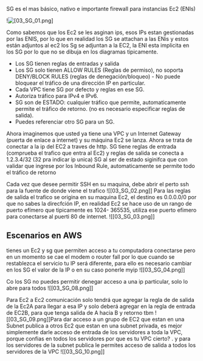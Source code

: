 SG es el mas básico, nativo e importante firewall para instancias Ec2 (ENIs)

 !![[03_SG_01.png]](images)

Como sabemos que los Ec2 se les asginan ips, esos IPs estan gestionadas por las ENIS, por lo que en realidad los SG se attachan a las ENis y estos están adjuntos al ec2
los Sg se adjuntan a la EC2, la ENI esta implicita en los SG por lo que no se dibuja en los diagramas tipicamente.
- Los SG tienen reglas de entradas y salida
- Los SG solo tienen ALLOW RULES (Reglas de permiso), no soporta DENY/BLOCK RULES (reglas de denegación/bloqueo) - No puede bloquear el tráfico de una dirección IP en particular.
- Cada VPC tiene SG por defecto y reglas en ese SG.
- Autoriza tráfico para IPv4 e IPv6.
- SG son de ESTADO: cualquier tráfico que permite, automaticamente permite el tráfico de retorno. (no es necesario especificar reglas de salida).
- Puedes referenciar otro SG para un SG.

Ahora imaginemos que usted ya tiene una VPC y un Internet Gateway (puerta de enlace a internet) y su máquina Ec2 se lanza. 
Ahora se trata de conectar a la ip del EC2 a traves de http. 
SG tiene reglas de entrada (comprueba el trafico que entra al Ec2) y reglas de salida
se conecta a 1.2.3.4/32 (32 pra indicar ip unica)
SG al ser de estado siginifca que con validar que ingrese por los Inbound Rule, automaticamente se permite todo el tráfico de retorno

Cada vez que desee permitir SSH en su maquina, debe abrir el perto ssh para la fuente de donde viene el trafico 
![[03_SG_02.png]]
Para las reglas de salida el trafico se origina en su maquina Ec2, el destino es 0.0.0.0/0 por que no sabes la direcfción IP, en realidad Ec2 se hace uso de un rango de puerto efímero que tipicamente es 1024- 365535, utiliza ese puerto efimero para conectarse al puerti 80 de internet.
![[03_SG_03.png]]
## Escenarios en AWS

 tienes un Ec2 y sg que permiten acceso a tu computadora conectarse pero en un momento se cae el modem o router fall por lo que cuando se restablezca el servicio tu IP será diferente, para ello es necesario cambiar en los SG el valor de la IP o en su caso ponerle myip
![[03_SG_04.png]]

Co los SG no puedes permitir denegar acceso a una ip particular, solo lo abre para todos
![[03_SG_08.png]]

Para Ec2 a Ec2 comunicación solo tendrá que agregar la regla de de salida  de la Ec2A para llegar a esa IP y solo deberá agregar en la regla de entrada de EC2B, para que tenga salida de A hacia B y retorno tbm
![[03_SG_09.png]]Para dar acceso a un grupo de EC2 que estan en una Subnet publica a otros Ec2 que estan en una subnet privada, es mejor simplemente darle acceso de entrada de los servidores a toda la VPC, porque confias en todos los servidores por que es tu VPC cierto?
. y para los servidores de la subnet publica le permites acceso de salida a todos los servidores de la VPC
![[03_SG_10.png]]